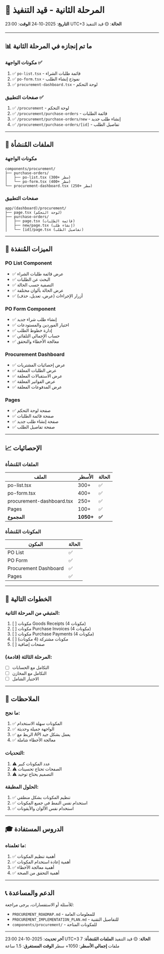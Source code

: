 # 🚀 المرحلة الثانية - قيد التنفيذ

**التاريخ**: 2025-10-24
**الوقت**: 23:00 UTC+3
**الحالة**: 🟡 قيد التنفيذ

---

## 📊 ما تم إنجازه في المرحلة الثانية

### مكونات الواجهة ✅
1. ✅ `po-list.tsx` - قائمة طلبات الشراء
2. ✅ `po-form.tsx` - نموذج إنشاء الطلب
3. ✅ `procurement-dashboard.tsx` - لوحة التحكم

### صفحات التطبيق ✅
1. ✅ `/procurement` - لوحة التحكم
2. ✅ `/procurement/purchase-orders` - قائمة الطلبات
3. ✅ `/procurement/purchase-orders/new` - إنشاء طلب جديد
4. ✅ `/procurement/purchase-orders/[id]` - تفاصيل الطلب

---

## 📁 الملفات المُنشأة

### مكونات الواجهة
```
components/procurement/
├── purchase-orders/
│   ├── po-list.tsx (300+ سطر)
│   └── po-form.tsx (400+ سطر)
└── procurement-dashboard.tsx (250+ سطر)
```

### صفحات التطبيق
```
app/(dashboard)/procurement/
├── page.tsx (لوحة التحكم)
├── purchase-orders/
│   ├── page.tsx (قائمة الطلبات)
│   ├── new/page.tsx (إنشاء طلب)
│   └── [id]/page.tsx (تفاصيل الطلب)
```

---

## 🎯 الميزات المُنفذة

### PO List Component
- ✅ عرض قائمة طلبات الشراء
- ✅ البحث عن الطلبات
- ✅ التصفية حسب الحالة
- ✅ عرض الحالة بألوان مختلفة
- ✅ أزرار الإجراءات (عرض، تعديل، حذف)

### PO Form Component
- ✅ إنشاء طلب شراء جديد
- ✅ اختيار الموردين والمستودعات
- ✅ إدارة خطوط الطلب
- ✅ حساب الإجمالي التلقائي
- ✅ معالجة الأخطاء والتحقق

### Procurement Dashboard
- ✅ عرض إحصائيات المشتريات
- ✅ عرض الطلبات المعلقة
- ✅ عرض الاستقبالات المعلقة
- ✅ عرض الفواتير المعلقة
- ✅ عرض المدفوعات المعلقة

### Pages
- ✅ صفحة لوحة التحكم
- ✅ صفحة قائمة الطلبات
- ✅ صفحة إنشاء طلب جديد
- ✅ صفحة تفاصيل الطلب

---

## 📈 الإحصائيات

### الملفات المُنشأة
| الملف | الأسطر | الحالة |
|------|--------|--------|
| po-list.tsx | 300+ | ✅ |
| po-form.tsx | 400+ | ✅ |
| procurement-dashboard.tsx | 250+ | ✅ |
| Pages | 100+ | ✅ |
| **المجموع** | **1050+** | **✅** |

### المكونات المُنشأة
| المكون | الحالة |
|-------|--------|
| PO List | ✅ |
| PO Form | ✅ |
| Procurement Dashboard | ✅ |
| Pages | ✅ |

---

## 🚀 الخطوات التالية

### المتبقي من المرحلة الثانية:
1. [ ] مكونات Goods Receipts (4 مكونات)
2. [ ] مكونات Purchase Invoices (4 مكونات)
3. [ ] مكونات Purchase Payments (4 مكونات)
4. [ ] مكونات مشتركة (4 مكونات)
5. [ ] صفحات إضافية

### المرحلة الثالثة (قادمة):
- [ ] التكامل مع الحسابات
- [ ] التكامل مع المخازن
- [ ] الاختبار الشامل

---

## 📝 الملاحظات

### ما نجح:
1. ✅ المكونات سهلة الاستخدام
2. ✅ الواجهة جميلة وحديثة
3. ✅ الربط مع API يعمل بشكل جيد
4. ✅ معالجة الأخطاء شاملة

### التحديات:
1. ⚠️ عدد المكونات كبير
2. ⚠️ الصفحات تحتاج تحسينات
3. ⚠️ التصميم يحتاج توحيد

### الحلول المطبقة:
1. ✅ تنظيم المكونات بشكل منطقي
2. ✅ استخدام نفس النمط في جميع المكونات
3. ✅ استخدام نفس الألوان والأيقونات

---

## 🎓 الدروس المستفادة

### ما تعلمناه:
1. ✅ أهمية تنظيم المكونات
2. ✅ أهمية إعادة استخدام المكونات
3. ✅ أهمية معالجة الأخطاء
4. ✅ أهمية التحقق من الصحة

---

## 📞 الدعم والمساعدة

للأسئلة أو الاستفسارات، يرجى مراجعة:
- `PROCUREMENT_ROADMAP.md` - للمعلومات العامة
- `PROCUREMENT_IMPLEMENTATION_PLAN.md` - للتفاصيل التقنية
- `components/procurement/` - للمكونات المتاحة

---

**آخر تحديث**: 2025-10-24 23:00 UTC+3
**الحالة**: 🟡 قيد التنفيذ
**الملفات المُنشأة**: 7 ملفات
**إجمالي الأسطر**: 1050+ سطر
**الوقت المستغرق**: 1.5 ساعة
